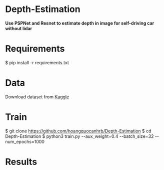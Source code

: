 # Depth-Estimation

**Use PSPNet and Resnet to estimate depth in image for self-driving car without lidar**

# Requirements

$ pip install -r requirements.txt

# Data

Download dataset from [Kaggle](https://www.kaggle.com/datasets/sakshaymahna/cityscapes-depth-and-segmentation)

# Train

$ git clone https://github.com/hoangquocanhrb/Depth-Estimation
$ cd Depth-Estimation
$ python3 train.py --aux_weight=0.4 --batch_size=32 --num_epochs=1000

# Results